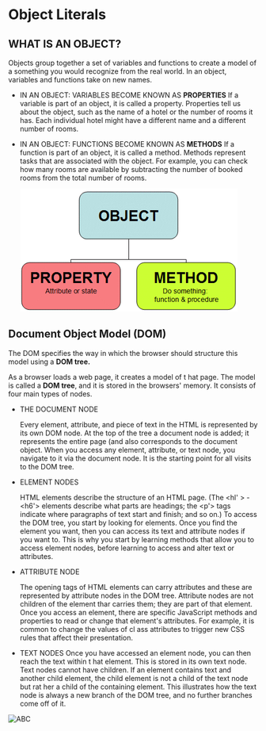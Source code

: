 # Object Literals

## WHAT IS AN OBJECT?

Objects group together a set of variables and functions to create a model of a something you would recognize from the real world. In an object, variables and functions take on new names.

+ IN AN OBJECT: VARIABLES BECOME KNOWN AS **PROPERTIES** If a variable is part of an object, it is called a property. Properties tell us about the object, such as the name of a hotel or the number of rooms it has. Each individual hotel might have a different name and a different number of rooms.

+ IN AN OBJECT: FUNCTIONS BECOME KNOWN AS **METHODS** If a function is part of an object, it is called a method. Methods represent tasks that are associated with the object. For example, you can check how many rooms are available by subtracting the number of booked rooms from the total number of rooms.

  ![object](https://raw.githubusercontent.com/andrejrs/Object-Oriented-PHP/master/images/object.gif)

## Document Object Model (DOM)
The DOM specifies the way in which the browser should structure this model using a **DOM tree.**

As a browser loads a web page, it creates a model of t hat page. The model is called a **DOM tree**, and it is stored in the browsers' memory. It consists of four main types of nodes. 

+ THE DOCUMENT NODE 

  Every element, attribute, and piece of text in the HTML is represented by its own DOM node. At the top of the tree a document node is added; it represents the entire page (and also corresponds to the document object. When you access any element, attribute, or text node, you navigate to it via the document node. It is the starting point for all visits to the DOM tree.

+ ELEMENT NODES

  HTML elements describe the structure of an HTML page. (The <hl' > -<h6'> elements describe what parts are headings; the <p'> tags indicate where paragraphs of text start and finish; and so on.) To access the DOM tree, you start by looking for elements. Once you find the element you want, then you can access its text and attribute nodes if you want to. This is why you start by learning methods that allow you to access element nodes, before learning to access and alter text or attributes.

+ ATTRIBUTE NODE 

  The opening tags of HTML elements can carry attributes and these are represented by attribute nodes in the DOM tree. Attribute nodes are not children of the element thar carries them; they are part of that element. Once you access an element, there are specific JavaScript methods and properties to read or change that element's attributes. For example, it is common to change the values of cl ass attributes to trigger new CSS rules that affect their presentation.

+ TEXT NODES
 Once you have accessed an element node, you can then reach the text within t hat element. This is stored in its own text node. Text nodes cannot have children. If an element contains text and another child element, the child element is not a child of the text node but rat her a child of the containing element.  This illustrates how the text node is always a new branch of the DOM tree, and no further branches come off of it.

![ABC](https://user-images.githubusercontent.com/84705205/121782087-9508da00-cbb0-11eb-83dc-dbb6195ed236.png)